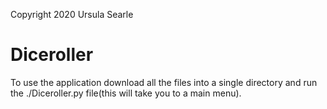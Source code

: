 Copyright 2020 Ursula Searle

# Diceroller
To use the application download all the files into a single directory and run the ./Diceroller.py file(this will take you to a main menu).

